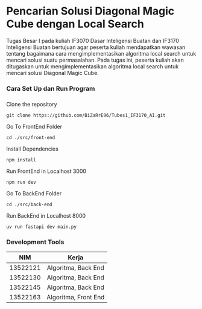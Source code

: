 # Pencarian Solusi Diagonal Magic Cube dengan Local Search

<p align="left">Tugas Besar I pada kuliah IF3070 Dasar Inteligensi Buatan dan IF3170 Inteligensi Buatan bertujuan agar peserta kuliah mendapatkan wawasan tentang bagaimana cara mengimplementasikan algoritma local search untuk mencari solusi suatu permasalahan. Pada tugas ini, peserta kuliah akan ditugaskan untuk mengimplementasikan algoritma local search untuk mencari solusi Diagonal Magic Cube.</p>

###

<h3 align="left">Cara Set Up dan Run Program</h2>

###

Clone the repository
```
git clone https://github.com/BiZaRrE96/Tubes1_IF3170_AI.git
```

Go To FrontEnd Folder
```
cd ./src/front-end
```

Install Dependencies
```
npm install
```

Run FrontEnd in Localhost 3000
```
npm run dev
```

Go To BackEnd Folder
```
cd ./src/back-end
```

Run BackEnd in Localhost 8000
```
uv run fastapi dev main.py
```

<h3 align="left">Development Tools</h3>

| NIM     | Kerja   |
|:--------------------:|:---------:|
| 13522121             | Algoritma, Back End    |
| 13522130             | Algoritma, Back End    |
| 13522145             | Algoritma, Back End    |
| 13522163             | Algoritma, Front End   |